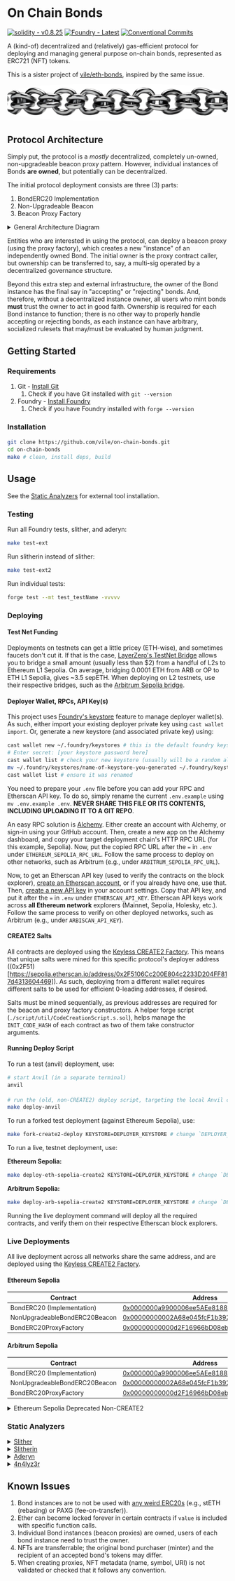# On Chain Bonds

[![solidity - v0.8.25](https://img.shields.io/badge/solidity-v0.8.25-2ea44f?logo=solidity)](https://soliditylang.org/)
[![Foundry - Latest](https://img.shields.io/static/v1?label=Foundry&message=latest&color=black&logo=solidity&logoColor=white)](https://book.getfoundry.sh/)
[![Conventional Commits](https://img.shields.io/badge/Conventional%20Commits-1.0.0-%23FE5196?logo=conventionalcommits&logoColor=white)](https://conventionalcommits.org)

A (kind-of) decentralized and (relatively) gas-efficient protocol for deploying and managing general purpose on-chain bonds, represented as ERC721 (NFT) tokens. 

This is a sister project of [vile/eth-bonds](https://github.com/vile/eth-bonds), inspired by the same issue.

<center>
<img 
    src=".assets/images/0-chain-links-logo.png"
    alt="AI generated image of a chain"
    style="border-radius: 30%;"
/>
</center>

## Protocol Architecture

Simply put, the protocol is a *mostly* decentralized, completely un-owned, non-upgradeable beacon proxy pattern.
However, individual instances of Bonds **are owned**, but potentially can be decentralized.

The initial protocol deployment consists are three (3) parts:

1) BondERC20 Implementation
2) Non-Upgradeable Beacon
3) Beacon Proxy Factory

<details>
<summary>General Architecture Diagram</summary>
<br/>

<img 
    src=".assets/images/1-general-architecture.png"
    alt="Diagram showing the general architecture of the protocol"
/>

</details>

Entities who are interested in using the protocol, can deploy a beacon proxy (using the proxy factory), which creates a new "instance" of an independently owned Bond.
The initial owner is the proxy contract caller, but ownership can be transferred to, say, a multi-sig operated by a decentralized governance structure.

Beyond this extra step and external infrastructure, the owner of the Bond instance has the final say in "accepting" or "rejecting" bonds.
And, therefore, without a decentralized instance owner, all users who mint bonds **must** trust the owner to act in good faith.
Ownership is required for each Bond instance to function; there is no other way to properly handle accepting or rejecting bonds, as each instance can have arbitrary, socialized rulesets that may/must be evaluated  by human judgment.

## Getting Started

### Requirements

1. Git - [Install Git](https://git-scm.com/book/en/v2/Getting-Started-Installing-Git)
   1. Check if you have Git installed with `git --version`
2. Foundry - [Install Foundry](https://getfoundry.sh/)
   1. Check if you have Foundry installed with `forge --version`
### Installation

```bash
git clone https://github.com/vile/on-chain-bonds.git
cd on-chain-bonds
make # clean, install deps, build
```

## Usage

See the [Static Analyzers](#static-analyzers) for external tool installation.


### Testing

Run all Foundry tests, slither, and aderyn:

```bash
make test-ext
```

Run slitherin instead of slither:

```bash
make test-ext2
```

Run individual tests:

```bash
forge test --mt test_testName -vvvvv
```

### Deploying

#### Test Net Funding

Deployments on testnets can get a little pricey (ETH-wise), and sometimes faucets don't cut it.
If that is the case, [LayerZero's TestNet Bridge](https://testnetbridge.com/) allows you to bridge a small amount (usually less than $2) from a handful of L2s to Ethereum L1 Sepolia.
On average, bridging 0.0001 ETH from ARB or OP to ETH L1 Sepolia, gives ~3.5 sepETH.
When deploying on L2 testnets, use their respective bridges, such as the [Arbitrum Sepolia bridge](https://bridge.arbitrum.io/?destinationChain=arbitrum-sepolia&sourceChain=sepolia).

#### Deployer Wallet, RPCs, API Key(s)

This project uses [Foundry's keystore](https://book.getfoundry.sh/reference/cast/cast-wallet) feature to manage deployer wallet(s).
As such, either import your existing deployer private key using `cast wallet import`.
Or, generate a new keystore (and associated private key) using:

```bash
cast wallet new ~/.foundry/keystores # this is the default foundry keystore folder on linux 
# Enter secret: [your keystore password here]
cast wallet list # check your new keystore (usually will be a random alphanumeric string)
mv ~/.foundry/keystores/name-of-keystore-you-generated ~/.foundry/keystores/new_key_name # rename your local keystore file
cast wallet list # ensure it was renamed
```

You need to prepare your `.env` file before you can add your RPC and Etherscan API key.
To do so, simply rename the current `.env.example` using `mv .env.example .env`.
**NEVER SHARE THIS FILE OR ITS CONTENTS, INCLUDING UPLOADING IT TO A GIT REPO**.

An easy RPC solution is [Alchemy](https://www.alchemy.com/).
Either create an account with Alchemy, or sign-in using your GitHub account.
Then, create a new app on the Alchemy dashboard, and copy your target deployment chain's HTTP RPC URL (for this example, Sepolia).
Now, put the copied RPC URL after the `=` in `.env` under `ETHEREUM_SEPOLIA_RPC_URL`.
Follow the same process to deploy on other networks, such as Arbitrum (e.g., under `ARBITRUM_SEPOLIA_RPC_URL`).

Now, to get an Etherscan API key (used to verify the contracts on the block explorer), [create an Etherscan account](https://etherscan.io/register), or if you already have one, use that.
Then, [create a new API key](https://etherscan.io/myapikey) in your account settings.
Copy that API key, and put it after the `=` in `.env` under `ETHERSCAN_API_KEY`.
Etherscan API keys work across **all Ethereum network** explorers (Mainnet, Sepolia, Holesky, etc.).
Follow the same process to verify on other deployed networks, such as Arbitrum (e.g., under `ARBISCAN_API_KEY`).

#### CREATE2 Salts

All contracts are deployed using the [Keyless CREATE2 Factory](https://etherscan.io/address/0x0000000000ffe8b47b3e2130213b802212439497).
This means that unique salts were mined for this specific protocol's deployer address ((0x2F51)[https://sepolia.etherscan.io/address/0x2F5106Cc200E804c2233D204FF817d4313604469]).
As such, deploying from a different wallet requires different salts to be used for efficient 0-leading addresses, if desired.

Salts must be mined sequentially, as previous addresses are required for the beacon and proxy factory constructors.
A helper forge script (`./script/util/CodeCreationScript.s.sol`), helps manage the `INIT_CODE_HASH` of each contract as two of them take constructor arguments.

#### Running Deploy Script

To run a test (anvil) deployment, use:

```bash
# start Anvil (in a separate terminal)
anvil

# run the (old, non-CREATE2) deploy script, targeting the local Anvil chain
make deploy-anvil
```

To run a forked test deployment (against Ethereum Sepolia), use:

```bash
make fork-create2-deploy KEYSTORE=DEPLOYER_KEYSTORE # change `DEPLOYER_KEYSTORE` to your actual keystore name
```


To run a live, testnet deployment, use:

**Ethereum Sepolia:**
```bash
make deploy-eth-sepolia-create2 KEYSTORE=DEPLOYER_KEYSTORE # change `DEPLOYER_KEYSTORE` to your actual keystore name
```

**Arbitrum Sepolia:**
```bash
make deploy-arb-sepolia-create2 KEYSTORE=DEPLOYER_KEYSTORE # change `DEPLOYER_KEYSTORE` to your actual keystore name
```

Running the live deployment command will deploy all the required contracts, and verify them on their respective Etherscan block explorers.

### Live Deployments

All live deployment across all networks share the same address, and are deployed using the [Keyless CREATE2 Factory](https://etherscan.io/address/0x0000000000FFe8B47B3e2130213B802212439497).

#### Ethereum Sepolia

| Contract                      | Address                                                                                                                       |
| ----------------------------- | ----------------------------------------------------------------------------------------------------------------------------- |
| BondERC20 (Implementation)    | [0x0000000a9900006ee5AEe818870B573e3F00EFdE](https://sepolia.etherscan.io/address/0x0000000a9900006ee5AEe818870B573e3F00EFdE) |
| NonUpgradeableBondERC20Beacon | [0x00000000002A68e045fcF1b392cD1C53D4A400aA](https://sepolia.etherscan.io/address/0x00000000002A68e045fcF1b392cD1C53D4A400aA) |
| BondERC20ProxyFactory         | [0x00000000000d2F16966bD08eb4424a60E8C9008e](https://sepolia.etherscan.io/address/0x00000000000d2F16966bD08eb4424a60E8C9008e) |

#### Arbitrum Sepolia

| Contract                      | Address                                                                                                                      |
| ----------------------------- | ---------------------------------------------------------------------------------------------------------------------------- |
| BondERC20 (Implementation)    | [0x0000000a9900006ee5AEe818870B573e3F00EFdE](https://sepolia.arbiscan.io/address/0x0000000a9900006ee5AEe818870B573e3F00EFdE) |
| NonUpgradeableBondERC20Beacon | [0x00000000002A68e045fcF1b392cD1C53D4A400aA](https://sepolia.arbiscan.io/address/0x00000000002A68e045fcF1b392cD1C53D4A400aA) |
| BondERC20ProxyFactory         | [0x00000000000d2F16966bD08eb4424a60E8C9008e](https://sepolia.arbiscan.io/address/0x00000000000d2F16966bD08eb4424a60E8C9008e) |

<details>
<summary>Ethereum Sepolia Deprecated Non-CREATE2</summary>

| Contract                      | Address                                                                                                                       |
| ----------------------------- | ----------------------------------------------------------------------------------------------------------------------------- |
| BondERC20 (Implementation)    | [0x596235e3ac7fc8ec0108093722648c5ce7feca85](https://sepolia.etherscan.io/address/0x596235e3ac7fc8ec0108093722648c5ce7feca85) |
| NonUpgradeableBondERC20Beacon | [0xc6d794daa00fe35487fef38b28439dce7c431346](https://sepolia.etherscan.io/address/0xc6d794daa00fe35487fef38b28439dce7c431346) |
| BondERC20ProxyFactory         | [0x24e580ca133cce4040f682298de13d1d7fcbddcd](https://sepolia.etherscan.io/address/0x24e580ca133cce4040f682298de13d1d7fcbddcd) |
| Example Bond Instance (Proxy) | [0x335e088f203cb1eB08c364218869F3e8172615Ea](https://sepolia.etherscan.io/address/0x335e088f203cb1eB08c364218869F3e8172615Ea) |

</details>

### Static Analyzers

<details>
<summary><a href="https://github.com/crytic/slither?tab=readme-ov-file#how-to-install">Slither</a></summary>

```bash
python3 -m pip install slither-analyzer # OR
pipx install slither-analyzer
```

</details>

<details>
<summary><a href="https://github.com/pessimistic-io/slitherin?tab=readme-ov-file#installation-process">Slitherin</a></summary>

```bash
pip install slitherin
# OR
pipx install slitherin
echo -e "# Slitherin with pipx\nexport PATH=\"\$PATH:/home/$USER/.local/pipx/venvs/slitherin/bin\"\n" >> ~/.bashrc \
&& source ~/.bashrc
```

</details>

<details>
<summary><a href="https://github.com/Cyfrin/aderyn?tab=readme-ov-file#using-cargo">Aderyn</a></summary>

```bash
# Install rust if not installed already
curl --proto '=https' --tlsv1.2 -sSf https://sh.rustup.rs | sh
cargo install aderyn
```

</details>

<details>
<summary><a href="https://github.com/Picodes/4naly3er">4n4lyz3r</a></summary>

Refer to repo usage steps.

</details>

## Known Issues

1. Bond instances are to not be used with [any weird ERC20s](https://github.com/d-xo/weird-erc20) (e.g., stETH (rebasing) or PAXG (fee-on-transfer)).
2. Ether can become locked forever in certain contracts if `value` is included with specific function calls.
3. Individual Bond instances (beacon proxies) are owned, users of each bond instance need to trust the owner.
4. NFTs are transferrable; the original bond purchaser (minter) and the recipient of an accepted bond's tokens may differ.
5. When creating proxies, NFT metadata (name, symbol, URI) is not validated or checked that it follows any convention.